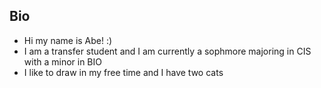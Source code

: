 ## Bio

- Hi my name is Abe! :)
- I am a transfer student and I am currently a sophmore majoring in CIS with a minor in BIO
- I like to draw in my free time and I have two cats 
